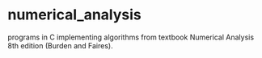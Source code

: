 # numerical_analysis
programs in C implementing algorithms from textbook Numerical Analysis 8th edition (Burden and Faires).
